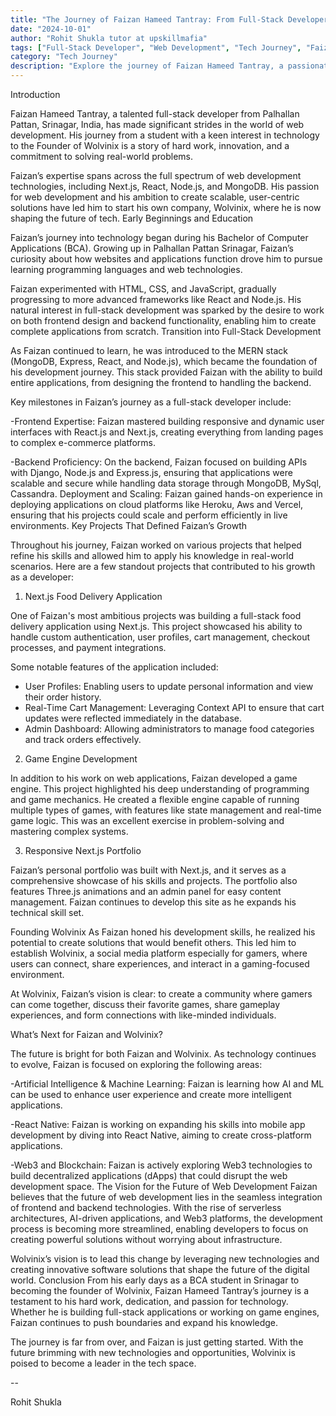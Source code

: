 ```yaml
---
title: "The Journey of Faizan Hameed Tantray: From Full-Stack Developer to Founder of Wolvinix"
date: "2024-10-01"
author: "Rohit Shukla tutor at upskillmafia"
tags: ["Full-Stack Developer", "Web Development", "Tech Journey", "Faizan Hameed Tantray", "Wolvinix"]
category: "Tech Journey"
description: "Explore the journey of Faizan Hameed Tantray, a passionate full-stack developer from Palhallan Pattan, Srinagar, India, who transitioned into the founder of Wolvinix. Discover how his expertise in Next.js, React, Node.js, and MongoDB helped him build innovative solutions and shape his future in tech."
---
```

Introduction

Faizan Hameed Tantray, a talented full-stack developer from Palhallan Pattan, Srinagar, India, has made significant strides in the world of web development. His journey from a student with a keen interest in technology to the Founder of Wolvinix is a story of hard work, innovation, and a commitment to solving real-world problems.

Faizan’s expertise spans across the full spectrum of web development technologies, including Next.js, React, Node.js, and MongoDB. His passion for web development and his ambition to create scalable, user-centric solutions have led him to start his own company, Wolvinix, where he is now shaping the future of tech.
Early Beginnings and Education

Faizan’s journey into technology began during his Bachelor of Computer Applications (BCA). Growing up in Palhallan Pattan Srinagar, Faizan’s curiosity about how websites and applications function drove him to pursue learning programming languages and web technologies.

Faizan experimented with HTML, CSS, and JavaScript, gradually progressing to more advanced frameworks like React and Node.js. His natural interest in full-stack development was sparked by the desire to work on both frontend design and backend functionality, enabling him to create complete applications from scratch.
Transition into Full-Stack Development

As Faizan continued to learn, he was introduced to the MERN stack (MongoDB, Express, React, and Node.js), which became the foundation of his development journey. This stack provided Faizan with the ability to build entire applications, from designing the frontend to handling the backend.

Key milestones in Faizan’s journey as a full-stack developer include:

-Frontend Expertise: Faizan mastered building responsive and dynamic user interfaces with React.js and Next.js, creating everything from landing pages to complex e-commerce platforms.
  
-Backend Proficiency: On the backend, Faizan focused on building APIs with Django, Node.js and Express.js, ensuring that applications were scalable and secure while handling data storage through MongoDB, MySql, Cassandra.
Deployment and Scaling: Faizan gained hands-on experience in deploying applications on cloud platforms like Heroku, Aws and Vercel, ensuring that his projects could scale and perform efficiently in live environments.
Key Projects That Defined Faizan’s Growth

Throughout his journey, Faizan worked on various projects that helped refine his skills and allowed him to apply his knowledge in real-world scenarios. Here are a few standout projects that contributed to his growth as a developer:

1. Next.js Food Delivery Application

One of Faizan's most ambitious projects was building a full-stack food delivery application using Next.js. This project showcased his ability to handle custom authentication, user profiles, cart management, checkout processes, and payment integrations.

Some notable features of the application included:
- User Profiles: Enabling users to update personal information and view their order history.
- Real-Time Cart Management: Leveraging Context API to ensure that cart updates were reflected immediately in the database.
- Admin Dashboard: Allowing administrators to manage food categories and track orders effectively.

2. Game Engine Development

In addition to his work on web applications, Faizan developed a game engine. This project highlighted his deep understanding of programming and game mechanics. He created a flexible engine capable of running multiple types of games, with features like state management and real-time game logic. This was an excellent exercise in problem-solving and mastering complex systems.

3. Responsive Next.js Portfolio

Faizan’s personal portfolio was built with Next.js, and it serves as a comprehensive showcase of his skills and projects. The portfolio also features Three.js animations and an admin panel for easy content management. Faizan continues to develop this site as he expands his technical skill set.

Founding Wolvinix
As Faizan honed his development skills, he realized his potential to create solutions that would benefit others. This led him to establish Wolvinix, a social media platform especially for gamers, where users can connect, share experiences, and interact in a gaming-focused environment.

At Wolvinix, Faizan’s vision is clear: to create a community where gamers can come together, discuss their favorite games, share gameplay experiences, and form connections with like-minded individuals.

What’s Next for Faizan and Wolvinix?

The future is bright for both Faizan and Wolvinix. As technology continues to evolve, Faizan is focused on exploring the following areas:

-Artificial Intelligence & Machine Learning: Faizan is learning how AI and ML can be used to enhance user experience and create more intelligent applications.
  
-React Native: Faizan is working on expanding his skills into mobile app development by diving into React Native, aiming to create cross-platform applications.
  
-Web3 and Blockchain: Faizan is actively exploring Web3 technologies to build decentralized applications (dApps) that could disrupt the web development space.
The Vision for the Future of Web Development
Faizan believes that the future of web development lies in the seamless integration of frontend and backend technologies. With the rise of serverless architectures, AI-driven applications, and Web3 platforms, the development process is becoming more streamlined, enabling developers to focus on creating powerful solutions without worrying about infrastructure.

Wolvinix’s vision is to lead this change by leveraging new technologies and creating innovative software solutions that shape the future of the digital world.
Conclusion
From his early days as a BCA student in Srinagar to becoming the founder of Wolvinix, Faizan Hameed Tantray’s journey is a testament to his hard work, dedication, and passion for technology. Whether he is building full-stack applications or working on game engines, Faizan continues to push boundaries and expand his knowledge.

The journey is far from over, and Faizan is just getting started. With the future brimming with new technologies and opportunities, Wolvinix is poised to become a leader in the tech space.

--

Rohit Shukla 
